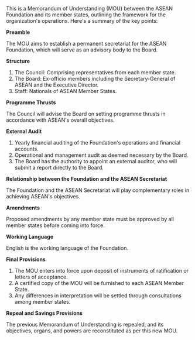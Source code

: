 This is a Memorandum of Understanding (MOU) between the ASEAN Foundation and its member states, outlining the framework for the organization's operations. Here's a summary of the key points:

**Preamble**

The MOU aims to establish a permanent secretariat for the ASEAN Foundation, which will serve as an advisory body to the Board.

**Structure**

1. The Council: Comprising representatives from each member state.
2. The Board: Ex-officio members including the Secretary-General of ASEAN and the Executive Director.
3. Staff: Nationals of ASEAN Member States.

**Programme Thrusts**

The Council will advise the Board on setting programme thrusts in accordance with ASEAN's overall objectives.

**External Audit**

1. Yearly financial auditing of the Foundation's operations and financial accounts.
2. Operational and management audit as deemed necessary by the Board.
3. The Board has the authority to appoint an external auditor, who will submit a report directly to the Board.

**Relationship between the Foundation and the ASEAN Secretariat**

The Foundation and the ASEAN Secretariat will play complementary roles in achieving ASEAN's objectives.

**Amendments**

Proposed amendments by any member state must be approved by all member states before coming into force.

**Working Language**

English is the working language of the Foundation.

**Final Provisions**

1. The MOU enters into force upon deposit of instruments of ratification or letters of acceptance.
2. A certified copy of the MOU will be furnished to each ASEAN Member State.
3. Any differences in interpretation will be settled through consultations among member states.

**Repeal and Savings Provisions**

The previous Memorandum of Understanding is repealed, and its objectives, organs, and powers are reconstituted as per this new MOU.